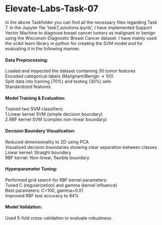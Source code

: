 # Elevate-Labs-Task-07

In the above Taskfolder you can find all the necessary files regarding Task 7. In the Jupyter file 'task7_solutions.ipynb', I have implemented Support Vector Machine  to diagnose breast cancer tumors as malignant or benign using the Wisconsin Diagnostic Breast Cancer dataset. I have mainly used the scikit learn library in python for creating the SVM model  and for evaluating it in the following manner.

#### Data Preprocessing:
Loaded and inspected the dataset containing 30 tumor features \
Encoded categorical labels (Malignant/Benign → 1/0) \
Split data into training (70%) and testing (30%) sets \
Standardized features.

#### Model Training & Evaluation:
Trained two SVM classifiers: \
1.Linear kernel SVM (simple decision boundary) \
2.RBF kernel SVM (complex non-linear boundary) 

####  Decision Boundary Visualization:
Reduced dimensionality to 2D using PCA  \
Visualized decision boundaries showing clear separation between classes \
Linear kernel: Straight boundary \
RBF kernel: Non-linear, flexible boundary 

#### Hyperparameter Tuning:
Performed grid search for RBF kernel parameters: \
Tuned C (regularization) and gamma (kernel influence) \
Best parameters: C=100, gamma=0.01 \
Improved RBF test accuracy to 94%

#### Model Validation:
Used 5-fold cross-validation to evaluate robustness.

